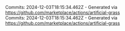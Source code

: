 Commits: 2024-12-03T18:15:34.462Z - Generated via https://github.com/marketplace/actions/artificial-grass
<br>
Commits: 2024-12-03T18:15:34.462Z - Generated via https://github.com/marketplace/actions/artificial-grass
<br>
